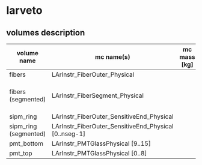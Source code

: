 # larveto

## volumes description

| volume name           | mc name(s)                                            | mc mass [kg] | mc volume [cm^3] | density [kg/cm^3] | volume description | notes |
| --------------------- | ----------------------------------------------------- | ------------ | ---------------- | ----------------- | ------------------ | ----- |
| fibers                | LArInstr_FiberOuter_Physical                          |              |                  |                   |                    |	  |
| fibers (segmented)    | LArInstr_FiberSegment_Physical                        |              |                  |                   |                    | repeated volume select with confine/volume       | 
| sipm_ring             | LArInstr_FiberOuter_SensitiveEnd_Physical             |              |                  |                   |                    |       |
| sipm_ring (segmented) | LArInstr_FiberOuter_SensitiveEnd_Physical [0..nseg-1] |              |                  |                   |                    |       |
| pmt_bottom            | LArInstr_PMTGlassPhysical [9..15]                     |              |                  |                   |                    |       |
| pmt_top               | LArInstr_PMTGlassPhysical [0..8]                      |              |                  |                   |                    |       |



